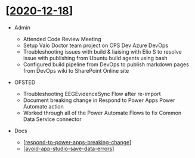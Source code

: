 # [[2020-12-18]]

- Admin
  - Attended Code Review Meeting
  - Setup Valo Doctor team project on CPS Dev Azure DevOps
  - Troubleshooting issues with build & liaising with Elio S to resolve issue with publishing from Ubuntu build agents using bash
  - Configured build pipeline from DevOps to publish markdown pages from DevOps wiki to SharePoint Online site
- OFSTED
  - Troubleshooting EEGEvidenceSync Flow after re-import
  - Document breaking change in Respond to Power Apps Power Automate action
  - Worked through all of the Power Automate Flows to fix Common Data Service connector

- Docs
  - [[respond-to-power-apps-breaking-change]]
  - [[avoid-app-studio-save-data-errors]]

[//begin]: # "Autogenerated link references for markdown compatibility"
[2020-12-18]: 2020-12-18 "2020-12-18"
[respond-to-power-apps-breaking-change]: ../../_drafts/respond-to-power-apps-breaking-change "Respond to Power Apps breaking change"
[avoid-app-studio-save-data-errors]: ../../_drafts/avoid-app-studio-save-data-errors "Avoid App Studio save Data Errors"
[//end]: # "Autogenerated link references"